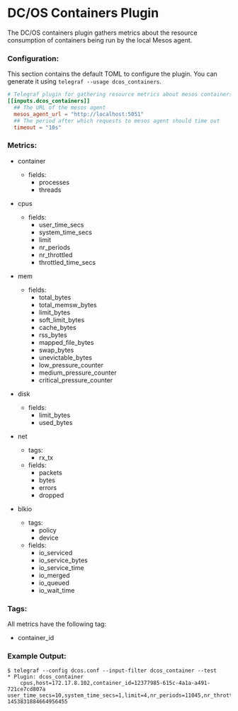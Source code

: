 # DC/OS Containers Plugin

The DC/OS containers plugin gathers metrics about the resource consumption of
containers being run by the local Mesos agent. 

### Configuration:

This section contains the default TOML to configure the plugin.  You can
generate it using `telegraf --usage dcos_containers`.

```toml
# Telegraf plugin for gathering resource metrics about mesos containers
[[inputs.dcos_containers]]
  ## The URL of the mesos agent
  mesos_agent_url = "http://localhost:5051"
  ## The period after which requests to mesos agent should time out
  timeout = "10s"
```

### Metrics:

 - container
   - fields:
     - processes
     - threads

 - cpus
   - fields:
     - user_time_secs
     - system_time_secs
     - limit
     - nr_periods
     - nr_throttled
     - throttled_time_secs

 - mem
   - fields:
     - total_bytes
     - total_memsw_bytes
     - limit_bytes
     - soft_limit_bytes
     - cache_bytes
     - rss_bytes
     - mapped_file_bytes
     - swap_bytes
     - unevictable_bytes
     - low_pressure_counter
     - medium_pressure_counter
     - critical_pressure_counter

 - disk
   - fields:
     - limit_bytes
     - used_bytes

 - net
   - tags:
     - rx_tx
   - fields:
     - packets
     - bytes
     - errors
     - dropped

 - blkio
   - tags:
     - policy <!-- cfq/cfq_recursive/throttling -->
     - device <!-- eg 1.4 -->
   - fields:
     - io_serviced
     - io_service_bytes
     - io_service_time
     - io_merged
     - io_queued
     - io_wait_time
 
### Tags:

All metrics have the following tag:

 - container_id

### Example Output:

<!-- TODO: expand with all metrics -->
```
$ telegraf --config dcos.conf --input-filter dcos_container --test
* Plugin: dcos_container
    cpus,host=172.17.8.102,container_id=12377985-615c-4a1a-a491-721ce7cd807a user_time_secs=10,system_time_secs=1,limit=4,nr_periods=11045,nr_throttled=132,throttled_time_seconds=1 1453831884664956455
```
